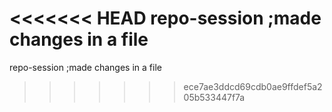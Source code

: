 <<<<<<< HEAD
repo-session ;made changes in a file
=======
repo-session
;made changes in a file
>>>>>>> ece7ae3ddcd69cdb0ae9ffdef5a205b533447f7a
